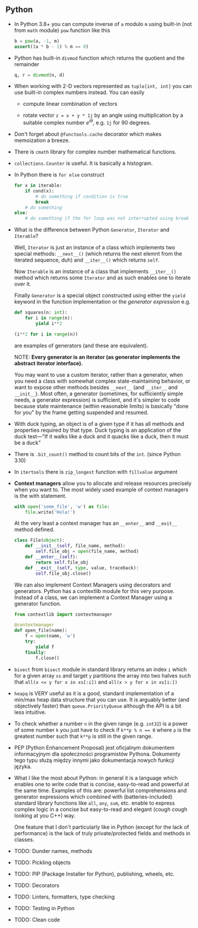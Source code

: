 Python
------

* In Python 3.8+ you can compute inverse of `a` modulo `m` using built-in (not from `math` module)
  `pow` function like this
  ```python
  b = pow(a, -1, m)
  assert((a * b - 1) % m == 0)
  ```

* Python has built-in `divmod` function which returns the quotient and the remainder
  ```python
  q, r = divmod(n, d)
  ```

* When working with 2-D vectors represented as `tuple[int, int]` you can use built-in complex
  numbers instead. You can easily 

  * compute linear combination of vectors

  * rotate vector `z = x + y * 1j` by an angle using multiplication by a suitable complex number
    $e^{i\theta}$, e.g. `1j` for 90 degrees.

* Don't forget about `@functools.cache` decorator which makes memoization a breeze.

* There is `cmath` library for complex number mathematical functions.

* `collections.Counter` is useful. It is basically a histogram.

* In Python there is `for else` construct
  ```python
  for x in iterable:
      if cond(x):
          # do something if condition is true
          break
      # do something
  else:
      # do something if the for loop was not interrupted using break or iterable is empty
  ```

* What is the difference between Python `Generator`, `Iterator` and `Iterable`?

  Well, `Iterator` is just an instance of a class which implements two special methods: `__next__()`
  (which returns the next elemnt from the iterated sequence, duh) and `__iter__()` which returns
  `self`.
  
  Now `Iterable` is an instance of a class that implements `__iter__()` method which returns some
  `Iterator` and as such enables one to iterate over it.

  Finally `Generator` is a special object constructed using either the `yield` keyword in the
  function implementation or the *generator expression* e.g.
  ```python
  def squares(n: int):
      for i in range(n):
          yield i**2
  ```
  ```python
  (i**2 for i in range(n))
  ```
  are examples of generators (and these are equivalent).

  NOTE: **Every generator is an iterator (as generator implements the abstract iterator
  interface).**

  You may want to use a custom iterator, rather than a generator, when you need a class with
  somewhat complex state-maintaining behavior, or want to expose other methods besides `__next__`
  (and `__iter__` and `__init__`). Most often, a generator (sometimes, for sufficiently simple
  needs, a generator expression) is sufficient, and it's simpler to code because state maintenance
  (within reasonable limits) is basically "done for you" by the frame getting suspended and resumed.

*  With duck typing, an object is of a given type if it has all methods and properties required by
   that type. Duck typing is an application of the duck test—"If it walks like a duck and it quacks
   like a duck, then it must be a duck"

* There is `.bit_count()` method to count bits of the `int`. (since Python 3.10)

* In `itertools` there is `zip_longest` function with `fillvalue` argument

* **Context managers** allow you to allocate and release resources precisely when you want to. The
  most widely used example of context managers is the with statement.
  ```python
  with open('some_file', 'w') as file:
      file.write('Hola!')
  ```
  At the very least a context manager has an `__enter__` and `__exit__` method defined. 
  ```python
  class File(object):
      def __init__(self, file_name, method):
          self.file_obj = open(file_name, method)
      def __enter__(self):
          return self.file_obj
      def __exit__(self, type, value, traceback):
          self.file_obj.close()
  ```
  We can also implement Context Managers using decorators and generators. Python has a contextlib
  module for this very purpose. Instead of a class, we can implement a Context Manager using a
  generator function.
  ```python
  from contextlib import contextmanager

  @contextmanager
  def open_file(name):
      f = open(name, 'w')
      try:
          yield f
      finally:
          f.close()
  ```

* `bisect` from `bisect` module in standard library returns an index `i` which for a given array
  `xs` and target `y` partitions the array into two halves such that `all(x <= y for x in xs[:i])`
  and `all(x > y for x in xs[i:])`

* `heapq` is VERY useful as it is a good, standard implementation of a min/max heap data structure
  that you can use. It is arguably better (and objectively faster) than `queue.PriorityQueue`
  although the API is a bit less intuitive.

* To check whether a number `n` in the given range (e.g. `int32`) is a power of some number `k` you
  just have to check if `k**p % n == 0` where `p` is the greatest number such that `k**p` is still
  in the given range.

* PEP (Python Enhancement Proposal) jest oficjalnym dokumentem informacyjnym dla społeczności
  programistów Pythona. Dokumenty tego typu służą między innymi jako dokumentacja nowych funkcji
  języka.

* What I like the most about Python: in general it is a language which enables one to write code
  that is concise, easy-to-read and powerful at the same time. Examples of this are: powerful list
  comprehensions and generator expressions which combined with (batteries-included) standard library
  functions like `all`, `any`, `sum`, etc. enable to express complex logic in a concise but
  easy-to-read and elegant (cough cough looking at you C++) way. 
  
  One feature that I don't particularly like in Python (except for the lack of performance) is the
  lack of truly private/protected fields and methods in classes.

* TODO: Dunder names, methods
* TODO: Pickling objects
* TODO: PIP (Package Installer for Python), publishing, wheels, etc.
* TODO: Decorators
* TODO: Linters, formatters, type checking
* TODO: Testing in Python
* TODO: Clean code


